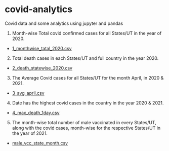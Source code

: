 # covid-analytics
Covid data and some analytics using jupyter and pandas

1. Month-wise Total covid confirmed cases for all States/UT in the year of 2020.
  - [1_monthwise_tatal_2020.csv](./outputs/1_monthwise_tatal_2020.csv)
2. Total death cases in each States/UT and full country in the year 2020.
  - [2_death_statewise_2020.csv](./outputs/2_death_statewise_2020.csv)
3. The Average Covid cases for all States/UT for the month April, in 2020 & 2021.
  - [3_avg_april.csv](./outputs/3_avg_april.csv)
4. Date has the highest covid cases in the country in the year 2020 & 2021.
  - [4_max_death_1day.csv](./outputs/4_max_death_1day.csv)
5. The month-wise total number of male vaccinated in every States/UT, along with the covid cases, month-wise for the respective States/UT in the year of 2021.
  - [male_vcc_state_month.csv](./outputs/5_completed.csv)
